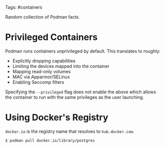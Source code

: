Tags: #containers 

Random collection of Podman facts.

# Privileged Containers
Podman runs containers unprivileged by default.  This translates to roughly:
- Explicitly dropping capabilities
- Limiting the devices mapped into the container
- Mapping read-only volumes
- MAC via Apparmor/SELinux
- Enabling Seccomp filters

Specifying the `--privileged` flag does not enable the above which allows the container to run with the same privileges as the user launching.

# Using Docker's Registry
`docker.io` is the registry name that resolves to `hub.docker.com`. 

```shell
$ podman pull docker.io/library/postgres
```
